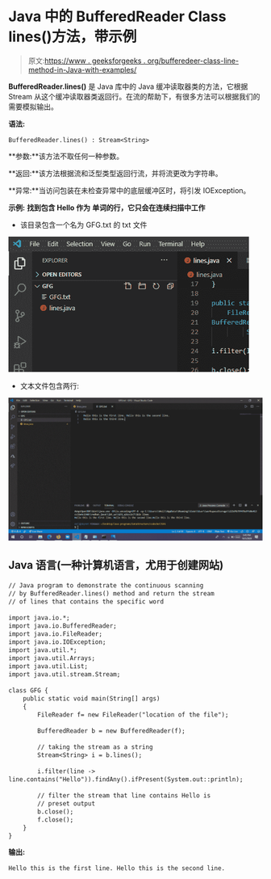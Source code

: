 # Java 中的 BufferedReader Class lines()方法，带示例

> 原文:[https://www . geeksforgeeks . org/bufferedeer-class-line-method-in-Java-with-examples/](https://www.geeksforgeeks.org/bufferedreader-class-lines-method-in-java-with-examples/)

**BufferedReader.lines()** 是 Java 库中的 Java 缓冲读取器类的方法，它根据 Stream 从这个缓冲读取器类返回行。在流的帮助下，有很多方法可以根据我们的需要模拟输出。

**语法:**

```
BufferedReader.lines() : Stream<String>
```

**参数:**该方法不取任何一种参数。

**返回:**该方法根据流和泛型类型返回行流，并将流更改为字符串。

**异常:**当访问包装在未检查异常中的底层缓冲区时，将引发 IOException。

**示例:** **找到包含 Hello 作为** **单词的行，它只会在连续扫描中工作**

*   该目录包含一个名为 GFG.txt 的 txt 文件

![](img/de9cd221c7ec8e6a529caa56c83afdb7.png)

*   文本文件包含两行:

![](img/31535f83e3199530ce7e56a684a82292.png)

## Java 语言(一种计算机语言，尤用于创建网站)

```
// Java program to demonstrate the continuous scanning
// by BufferedReader.lines() method and return the stream
// of lines that contains the specific word

import java.io.*;
import java.io.BufferedReader;
import java.io.FileReader;
import java.io.IOException;
import java.util.*;
import java.util.Arrays;
import java.util.List;
import java.util.stream.Stream;

class GFG {
    public static void main(String[] args)
    {
        FileReader f= new FileReader("location of the file");

        BufferedReader b = new BufferedReader(f);

        // taking the stream as a string
        Stream<String> i = b.lines(); 

        i.filter(line -> line.contains("Hello")).findAny().ifPresent(System.out::println);

        // filter the stream that line contains Hello is
        // preset output
        b.close();
        f.close();
    }
}
```

**输出:**

```
Hello this is the first line. Hello this is the second line.
```